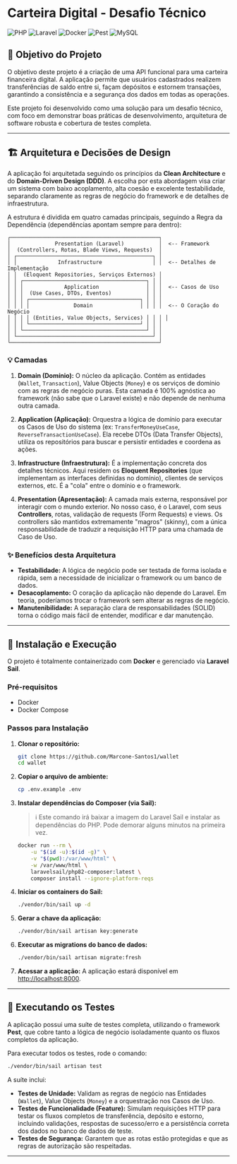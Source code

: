 # Carteira Digital - Desafio Técnico

![PHP](https://img.shields.io/badge/PHP-8.2-777BB4?style=for-the-badge&logo=php)
![Laravel](https://img.shields.io/badge/Laravel-11-FF2D20?style=for-the-badge&logo=laravel)
![Docker](https://img.shields.io/badge/Docker-20.10-2496ED?style=for-the-badge&logo=docker)
![Pest](https://img.shields.io/badge/Pest-2.34-F05340?style=for-the-badge&logo=pest)
![MySQL](https://img.shields.io/badge/MySQL-8.0-4479A1?style=for-the-badge&logo=mysql)

## 🎯 Objetivo do Projeto

O objetivo deste projeto é a criação de uma API funcional para uma carteira financeira digital. A aplicação permite que usuários cadastrados realizem transferências de saldo entre si, façam depósitos e estornem transações, garantindo a consistência e a segurança dos dados em todas as operações.

Este projeto foi desenvolvido como uma solução para um desafio técnico, com foco em demonstrar boas práticas de desenvolvimento, arquitetura de software robusta e cobertura de testes completa.

---

## 🏗️ Arquitetura e Decisões de Design

A aplicação foi arquitetada seguindo os princípios da **Clean Architecture** e do **Domain-Driven Design (DDD)**. A escolha por esta abordagem visa criar um sistema com baixo acoplamento, alta coesão e excelente testabilidade, separando claramente as regras de negócio do framework e de detalhes de infraestrutura.

A estrutura é dividida em quatro camadas principais, seguindo a Regra da Dependência (dependências apontam sempre para dentro):

```
┌───────────────────────────────────────────────┐
│              Presentation (Laravel)           │  <-- Framework
│  (Controllers, Rotas, Blade Views, Requests)  │
│ ┌───────────────────────────────────────────┐ │
│ │             Infrastructure                │ │  <-- Detalhes de Implementação
│ │  (Eloquent Repositories, Serviços Externos) │
│ │ ┌───────────────────────────────────────┐ │ │
│ │ │             Application               │ │ │  <-- Casos de Uso
│ │ │  (Use Cases, DTOs, Eventos)           │ │ │
│ │ │ ┌───────────────────────────────────┐ │ │ │
│ │ │ │              Domain               │ │ │ │  <-- O Coração do Negócio
│ │ │ │ (Entities, Value Objects, Services) │ │ │ │
│ │ │ └───────────────────────────────────┘ │ │ │
│ │ └───────────────────────────────────────┘ │ │
│ └───────────────────────────────────────────┘ │
└───────────────────────────────────────────────┘
```

### 💡 Camadas

1.  **Domain (Domínio):** O núcleo da aplicação. Contém as entidades (`Wallet`, `Transaction`), Value Objects (`Money`) e os serviços de domínio com as regras de negócio puras. Esta camada é 100% agnóstica ao framework (não sabe que o Laravel existe) e não depende de nenhuma outra camada.

2.  **Application (Aplicação):** Orquestra a lógica de domínio para executar os Casos de Uso do sistema (ex: `TransferMoneyUseCase`, `ReverseTransactionUseCase`). Ela recebe DTOs (Data Transfer Objects), utiliza os repositórios para buscar e persistir entidades e coordena as ações.

3.  **Infrastructure (Infraestrutura):** É a implementação concreta dos detalhes técnicos. Aqui residem os **Eloquent Repositories** (que implementam as interfaces definidas no domínio), clientes de serviços externos, etc. É a "cola" entre o domínio e o framework.

4.  **Presentation (Apresentação):** A camada mais externa, responsável por interagir com o mundo exterior. No nosso caso, é o Laravel, com seus **Controllers**, rotas, validação de requests (Form Requests) e views. Os controllers são mantidos extremamente "magros" (skinny), com a única responsabilidade de traduzir a requisição HTTP para uma chamada de Caso de Uso.

### ✨ Benefícios desta Arquitetura

* **Testabilidade:** A lógica de negócio pode ser testada de forma isolada e rápida, sem a necessidade de inicializar o framework ou um banco de dados.
* **Desacoplamento:** O coração da aplicação não depende do Laravel. Em teoria, poderíamos trocar o framework sem alterar as regras de negócio.
* **Manutenibilidade:** A separação clara de responsabilidades (SOLID) torna o código mais fácil de entender, modificar e dar manutenção.

---

## 🚀 Instalação e Execução

O projeto é totalmente containerizado com **Docker** e gerenciado via **Laravel Sail**.

### Pré-requisitos

* Docker
* Docker Compose

### Passos para Instalação

1.  **Clonar o repositório:**
    ```bash
    git clone https://github.com/Marcone-Santos1/wallet
    cd wallet
    ```

2.  **Copiar o arquivo de ambiente:**
    ```bash
    cp .env.example .env
    ```

3.  **Instalar dependências do Composer (via Sail):**
    > ℹ️ Este comando irá baixar a imagem do Laravel Sail e instalar as dependências do PHP. Pode demorar alguns minutos na primeira vez.
    ```bash
    docker run --rm \
        -u "$(id -u):$(id -g)" \
        -v "$(pwd):/var/www/html" \
        -w /var/www/html \
        laravelsail/php82-composer:latest \
        composer install --ignore-platform-reqs
    ```

4.  **Iniciar os containers do Sail:**
    ```bash
    ./vendor/bin/sail up -d
    ```

5.  **Gerar a chave da aplicação:**
    ```bash
    ./vendor/bin/sail artisan key:generate
    ```

6.  **Executar as migrations do banco de dados:**
    ```bash
    ./vendor/bin/sail artisan migrate:fresh
    ```

7.  **Acessar a aplicação:**
    A aplicação estará disponível em [http://localhost:8000](http://localhost:8000).

---

## 🧪 Executando os Testes

A aplicação possui uma suíte de testes completa, utilizando o framework **Pest**, que cobre tanto a lógica de negócio isoladamente quanto os fluxos completos da aplicação.

Para executar todos os testes, rode o comando:

```bash
./vendor/bin/sail artisan test
```

A suíte inclui:
* **Testes de Unidade:** Validam as regras de negócio nas Entidades (`Wallet`), Value Objects (`Money`) e a orquestração nos Casos de Uso.
* **Testes de Funcionalidade (Feature):** Simulam requisições HTTP para testar os fluxos completos de transferência, depósito e estorno, incluindo validações, respostas de sucesso/erro e a persistência correta dos dados no banco de dados de teste.
* **Testes de Segurança:** Garantem que as rotas estão protegidas e que as regras de autorização são respeitadas.

---
